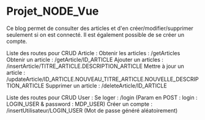 # Projet_NODE_Vue

Ce blog permet de consulter des articles et d'en créer/modifier/supprimer seulement si on est connecté.
Il est également possible de se créer un compte.

Liste des routes pour CRUD Article : 
  Obtenir les articles : /getArticles
  Obtenir un article : /getArticle/ID_ARTICLE
  Ajouter un articles : /insertArticle/TITRE_ARTICLE.DESCRIPTION_ARTICLE
  Mettre à jour un article : /updateArticle/ID_ARTICLE.NOUVEAU_TITRE_ARTICLE.NOUVELLE_DESCRIPTION_ARTICLE
  Supprimer un article : /deleteArticle/ID_ARTICLE

Liste des routes pour CRUD User : 
  Se loger : /login (Param en POST : login : LOGIN_USER & password : MDP_USER)
  Créer un compte : /insertUtilisateur/LOGIN_USER (Mot de passe généré aléatoirement)